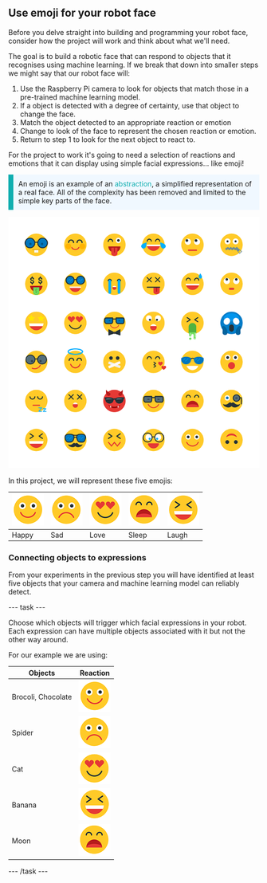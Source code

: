 ## Use emoji for your robot face

Before you delve straight into building and programming your robot face, consider how the project will work and think about what we'll need. 

The goal is to build a robotic face that can respond to objects that it recognises using machine learning. If we break that down into smaller steps we might say that our robot face will:

1. Use the Raspberry Pi camera to look for objects that match those in a pre-trained machine learning model.
2. If a object is detected with a degree of certainty, use that object to change the face.
3. Match the object detected to an appropriate reaction or emotion
4. Change to look of the face to represent the chosen reaction or emotion.
5. Return to step 1 to look for the next object to react to.

For the project to work it's going to need a selection of reactions and emotions that it can display using simple facial expressions... like emoji!

<p style="border-left: solid; border-width:10px; border-color: #0faeb0; background-color: aliceblue; padding: 10px;">An emoji is an example of an <span style="color: #0faeb0">abstraction</span>, a simplified representation of a real face. All of the complexity has been removed and limited to the simple key parts of the face.</p>

![Range of emojis](images/emojis.png)

In this project, we will represent these five emojis:

| ![](images/happy.png) | ![](images/sad.png) | ![](images/love.png) | ![](images/sleep.png) | ![](images/laugh.png) |
| -------------------------- | -------------------------- | -------------------------- | -------------------------- | -------------------------- |
| Happy | Sad | Love | Sleep | Laugh | 

### Connecting objects to expressions

From your experiments in the previous step you will have identified at least five objects that your camera and machine learning model can reliably detect. 

--- task ---

Choose which objects will trigger which facial expressions in your robot. Each expression can have multiple objects associated with it but not the other way around.

For our example we are using: 

| Objects | Reaction |
| ------- | -------- |
| Brocoli, Chocolate | ![](images/happy.png)|
| Spider | ![](images/sad.png) |
| Cat | ![](images/love.png)
| Banana | ![](images/laugh.png) |
| Moon | ![](images/sleep.png) |

--- /task ---

